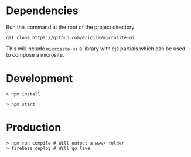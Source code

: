 # Dependencies
Run this command at the root of the project directory
```
git clone https://github.com/ericjim/microsite-ui
```
This will include `microsite-ui` a library with ejs partials which can be used to compose a microsite.


# Development
```
> npm install

```

```
> npm start
```

# Production

```
> npm run compile # Will output a www/ folder
> firebase deploy # Will go live
```
